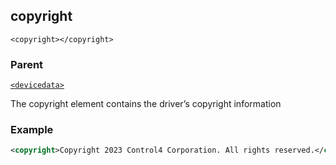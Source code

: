 ## copyright

`<copyright></copyright>`


### Parent

[`<devicedata>`][1]


The copyright element contains the driver’s copyright information


### Example

```xml
<copyright>Copyright 2023 Control4 Corporation. All rights reserved.</copyright>
```

[1]:	https://snap-one.github.io/docs-driverworks-xml/#devicedata